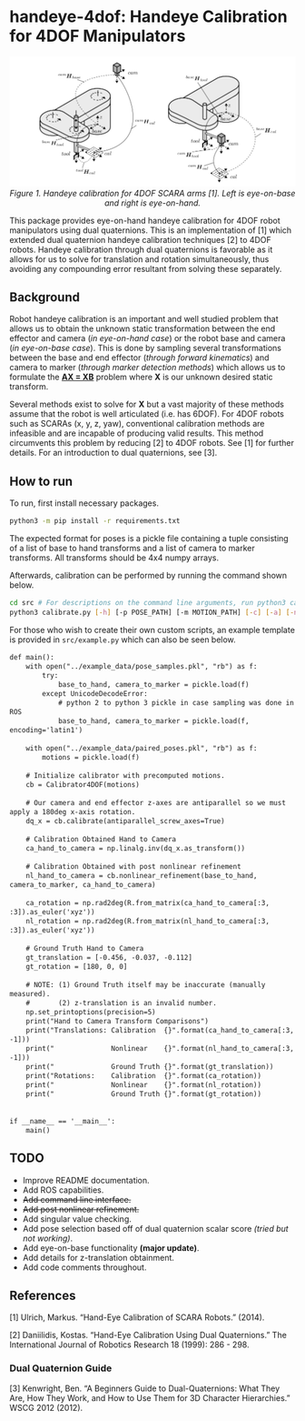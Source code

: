 # handeye-4dof: Handeye Calibration for 4DOF Manipulators

<p align="center">
<img src="images/scara.png" alt>
<br>
<em> Figure 1. Handeye calibration for 4DOF SCARA arms [1]. Left is eye-on-base and right is eye-on-hand. </em>
</p>

This package provides eye-on-hand handeye calibration for 4DOF robot manipulators using dual quaternions. This is an implementation of [1] which extended dual quaternion handeye calibration techniques [2] to 4DOF robots. Handeye calibration through dual quaternions is favorable as it allows for us to solve for translation and rotation simultaneously, thus avoiding any compounding error resultant from solving these separately.
## Background

Robot handeye calibration is an important and well studied problem that allows us to obtain the unknown static transformation between the end effector and camera (*in eye-on-hand case*) or the robot base and camera (*in eye-on-base case*). This is done by sampling several transformations between the base and end effector (*through forward kinematics*) and camera to marker (*through marker detection methods*) which allows us to formulate the [**AX = XB**](https://en.wikipedia.org/wiki/Hand_eye_calibration_problem) problem where **X** is our unknown desired static transform.

Several methods exist to solve for **X** but a vast majority of these methods assume that the robot is well articulated (i.e. has 6DOF). For 4DOF robots such as SCARAs (x, y, z, yaw), conventional calibration methods are infeasible and are incapable of producing valid results. This method circumvents this problem by reducing [2] to 4DOF robots. See [1] for further details. For an introduction to dual quaternions, see [3].

## How to run
To run, first install necessary packages.
```bash
python3 -m pip install -r requirements.txt
```
The expected format for poses is a pickle file containing a tuple consisting of a list of base to hand transforms and a list of camera to marker transforms. All transforms should be 4x4 numpy arrays.

Afterwards, calibration can be performed by running the command shown below. 

```bash
cd src # For descriptions on the command line arguments, run python3 calibrate.py -h
python3 calibrate.py [-h] [-p POSE_PATH] [-m MOTION_PATH] [-c] [-a] [-n] [-s SAMPLE]
```

For those who wish to create their own custom scripts, an example template is provided in `src/example.py` which can also be seen below.
```python3
def main():
    with open("../example_data/pose_samples.pkl", "rb") as f:
        try:
            base_to_hand, camera_to_marker = pickle.load(f)
        except UnicodeDecodeError:
            # python 2 to python 3 pickle in case sampling was done in ROS
            base_to_hand, camera_to_marker = pickle.load(f, encoding='latin1')

    with open("../example_data/paired_poses.pkl", "rb") as f:
        motions = pickle.load(f)

    # Initialize calibrator with precomputed motions.
    cb = Calibrator4DOF(motions)

    # Our camera and end effector z-axes are antiparallel so we must apply a 180deg x-axis rotation.
    dq_x = cb.calibrate(antiparallel_screw_axes=True)

    # Calibration Obtained Hand to Camera
    ca_hand_to_camera = np.linalg.inv(dq_x.as_transform())

    # Calibration Obtained with post nonlinear refinement
    nl_hand_to_camera = cb.nonlinear_refinement(base_to_hand, camera_to_marker, ca_hand_to_camera)

    ca_rotation = np.rad2deg(R.from_matrix(ca_hand_to_camera[:3, :3]).as_euler('xyz'))
    nl_rotation = np.rad2deg(R.from_matrix(nl_hand_to_camera[:3, :3]).as_euler('xyz'))

    # Ground Truth Hand to Camera
    gt_translation = [-0.456, -0.037, -0.112]
    gt_rotation = [180, 0, 0]

    # NOTE: (1) Ground Truth itself may be inaccurate (manually measured).
    #       (2) z-translation is an invalid number.
    np.set_printoptions(precision=5)
    print("Hand to Camera Transform Comparisons")
    print("Translations: Calibration  {}".format(ca_hand_to_camera[:3, -1]))
    print("              Nonlinear    {}".format(nl_hand_to_camera[:3, -1]))
    print("              Ground Truth {}".format(gt_translation))
    print("Rotations:    Calibration  {}".format(ca_rotation))
    print("              Nonlinear    {}".format(nl_rotation))
    print("              Ground Truth {}".format(gt_rotation))


if __name__ == '__main__':
    main()
```

## TODO
- Improve README documentation.
- Add ROS capabilities.
- ~~Add command line interface.~~
- ~~Add post nonlinear refinement.~~
- Add singular value checking.
- Add pose selection based off of dual quaternion scalar score *(tried but not working)*.
- Add eye-on-base functionality **(major update)**.
- Add details for z-translation obtainment.
- Add code comments throughout.

## References
[1] Ulrich, Markus. “Hand-Eye Calibration of SCARA Robots.” (2014).

[2] Daniilidis, Kostas. “Hand-Eye Calibration Using Dual Quaternions.” The International Journal of Robotics Research 18 (1999): 286 - 298.

### Dual Quaternion Guide
[3] Kenwright, Ben. “A Beginners Guide to Dual-Quaternions: What They Are, How They Work, and How to Use Them for 3D Character Hierarchies.” WSCG 2012 (2012).



